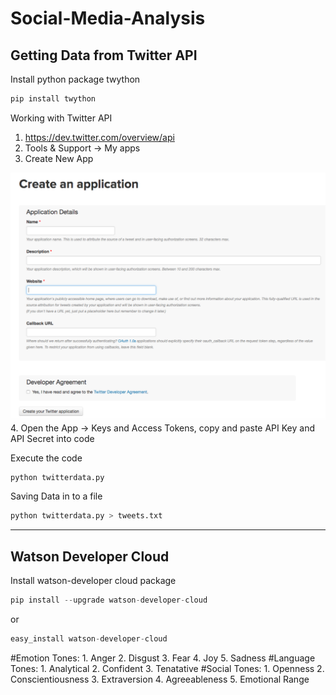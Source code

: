 # Social-Media-Analysis
## Getting Data from Twitter API
Install python package twython
```python
pip install twython
```
Working with Twitter API
1. https://dev.twitter.com/overview/api
2. Tools & Support -> My apps
3. Create New App
   
![alt text](https://github.com/azimshaik/Social-Media-Analysis/blob/master/Create%20App.png "Logo Title Text 1")
4. Open the App -> Keys and Access Tokens, copy and paste API Key and API Secret into code

Execute the code
```python
python twitterdata.py
```
Saving Data in to a file
```python
python twitterdata.py > tweets.txt
```
------------------------------------------------
## Watson Developer Cloud
Install watson-developer cloud package
```python
pip install --upgrade watson-developer-cloud
```
or 
```python 
easy_install watson-developer-cloud
```
#Emotion Tones:
	1. Anger
	2. Disgust
	3. Fear
	4. Joy
	5. Sadness
#Language Tones:
	1. Analytical
	2. Confident
	3. Tenatative
#Social Tones:
	1. Openness
	2. Conscientiousness
	3. Extraversion
	4. Agreeableness
	5. Emotional Range 
